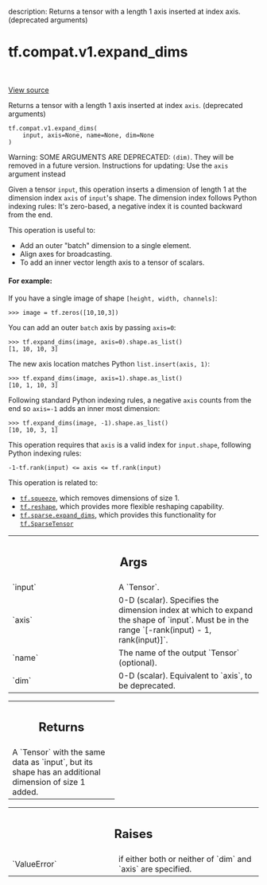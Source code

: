 description: Returns a tensor with a length 1 axis inserted at index axis. (deprecated arguments)

<div itemscope itemtype="http://developers.google.com/ReferenceObject">
<meta itemprop="name" content="tf.compat.v1.expand_dims" />
<meta itemprop="path" content="Stable" />
</div>

# tf.compat.v1.expand_dims

<!-- Insert buttons and diff -->

<table class="tfo-notebook-buttons tfo-api nocontent" align="left">

</table>

<a target="_blank" href="/code/stable/tensorflow/python/ops/array_ops.py">View source</a>



Returns a tensor with a length 1 axis inserted at index `axis`. (deprecated arguments)

<pre class="devsite-click-to-copy prettyprint lang-py tfo-signature-link">
<code>tf.compat.v1.expand_dims(
    input, axis=None, name=None, dim=None
)
</code></pre>



<!-- Placeholder for "Used in" -->

Warning: SOME ARGUMENTS ARE DEPRECATED: `(dim)`. They will be removed in a future version.
Instructions for updating:
Use the `axis` argument instead

Given a tensor `input`, this operation inserts a dimension of length 1 at the
dimension index `axis` of `input`'s shape. The dimension index follows Python
indexing rules: It's zero-based, a negative index it is counted backward
from the end.

This operation is useful to:

* Add an outer "batch" dimension to a single element.
* Align axes for broadcasting.
* To add an inner vector length axis to a tensor of scalars.

#### For example:



If you have a single image of shape `[height, width, channels]`:

```
>>> image = tf.zeros([10,10,3])
```

You can add an outer `batch` axis by passing `axis=0`:

```
>>> tf.expand_dims(image, axis=0).shape.as_list()
[1, 10, 10, 3]
```

The new axis location matches Python `list.insert(axis, 1)`:

```
>>> tf.expand_dims(image, axis=1).shape.as_list()
[10, 1, 10, 3]
```

Following standard Python indexing rules, a negative `axis` counts from the
end so `axis=-1` adds an inner most dimension:

```
>>> tf.expand_dims(image, -1).shape.as_list()
[10, 10, 3, 1]
```

This operation requires that `axis` is a valid index for `input.shape`,
following Python indexing rules:

```
-1-tf.rank(input) <= axis <= tf.rank(input)
```

This operation is related to:

* <a href="../../../tf/squeeze.md"><code>tf.squeeze</code></a>, which removes dimensions of size 1.
* <a href="../../../tf/reshape.md"><code>tf.reshape</code></a>, which provides more flexible reshaping capability.
* <a href="../../../tf/sparse/expand_dims.md"><code>tf.sparse.expand_dims</code></a>, which provides this functionality for
  <a href="../../../tf/sparse/SparseTensor.md"><code>tf.SparseTensor</code></a>

<!-- Tabular view -->
 <table class="responsive fixed orange">
<colgroup><col width="214px"><col></colgroup>
<tr><th colspan="2"><h2 class="add-link">Args</h2></th></tr>

<tr>
<td>
`input`
</td>
<td>
A `Tensor`.
</td>
</tr><tr>
<td>
`axis`
</td>
<td>
0-D (scalar). Specifies the dimension index at which to expand the
shape of `input`. Must be in the range `[-rank(input) - 1, rank(input)]`.
</td>
</tr><tr>
<td>
`name`
</td>
<td>
The name of the output `Tensor` (optional).
</td>
</tr><tr>
<td>
`dim`
</td>
<td>
0-D (scalar). Equivalent to `axis`, to be deprecated.
</td>
</tr>
</table>



<!-- Tabular view -->
 <table class="responsive fixed orange">
<colgroup><col width="214px"><col></colgroup>
<tr><th colspan="2"><h2 class="add-link">Returns</h2></th></tr>
<tr class="alt">
<td colspan="2">
A `Tensor` with the same data as `input`, but its shape has an additional
dimension of size 1 added.
</td>
</tr>

</table>



<!-- Tabular view -->
 <table class="responsive fixed orange">
<colgroup><col width="214px"><col></colgroup>
<tr><th colspan="2"><h2 class="add-link">Raises</h2></th></tr>

<tr>
<td>
`ValueError`
</td>
<td>
if either both or neither of `dim` and `axis` are specified.
</td>
</tr>
</table>

